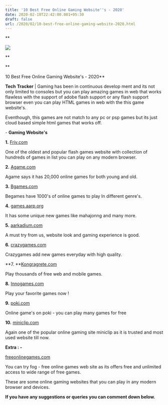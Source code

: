 ```yaml
---
title: '10 Best Free Online Gaming Website''s - 2020'
date: 2020-02-10T22:42:00.001+05:30
draft: false
url: /2020/02/10-best-free-online-gaming-website-2020.html
---
```


**  

[![](https://lh3.googleusercontent.com/-ZZ32GsQsyCU/XklzUawR0OI/AAAAAAAABHI/7KvhHbvTtTw7ctinHg-FnYHesGI_bT9_QCLcBGAsYHQ/s1600/IMG_20200216_221915_781.jpg)](https://lh3.googleusercontent.com/-ZZ32GsQsyCU/XklzUawR0OI/AAAAAAAABHI/7KvhHbvTtTw7ctinHg-FnYHesGI_bT9_QCLcBGAsYHQ/s1600/IMG_20200216_221915_781.jpg)

**

**

10 Best Free Online Gaming Website's - 2020**

  

**Tech** **Tracker** | Gaming has been in continuous develop ment and its not only limited to consoles but you can play amazing games in web that works flawless with the support of adobe flash support or any flash support browser even you can play HTML games in web with the this game website's.

  

Eventhough, this games are not match to any pc or psp games but its just cloud based simple html games that works off.

  

\- **Gaming Website's**

  

**1.** [Friv.com](Friv.com)

  

One of the oldest and popular flash games website with collection of hundreds of games in list you can play on any modern browser.

  

**2.** [Agame.com](Agame.com)

  

Agame says it has 20,000 online games for both young and old.

  

**3.** [Bgames.com](Bgames.com)

  

Begames have 1000's of online games to play In different genre's.

  

**4.** [games.aarp.org](games.aarp.org)

  

It has some unique new games like mahajonng and many more.

  

**5.** [aarkadium.com](aarkadium.com)

  

A must try from us, website look and gaming experience is good.

  

**6.** [crazygames.com](crazygames.com)

  

Crazygames add new games everyday with high quality.

  

**7. **[Kongragrete.com](Kongragrete.com)

  

Play thousands of free web and mobile games.

  

**8.** [Innogames.com](Innogames.com)

  

Play your favorite games now !

  

**9.** [poki.com](poki.com)

  

Online game's on poki - you can play many games for free

  

**10.** [miniclip.com](miniclip.com)

  

Again one of the popular online gaming site miniclip as it is trusted and most used website till now.

  

**Extra : -**

  

[freeonlinegames.com](freeonlinegames.com)  

  

You can try fog - free online games web site as its offers free and unlimited access to wide range of free games.

  

These are some online gaming websites that you can play in any modern browser and devices.

  

**If you have any suggestions or queries you can comment down below.**
